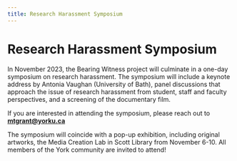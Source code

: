 ```yaml
---
title: Research Harassment Symposium
---
```

# Research Harassment Symposium

In November 2023, the Bearing Witness project will culminate in a one-day symposium on research harassment. The symposium will include a keynote address by Antonia Vaughan (University of Bath), panel discussions that approach the issue of research harassment from student, staff and faculty perspectives, and a screening of the documentary film.  

If you are interested in attending the symposium, please reach out to **<a href="mailto:mtgrant@yorku.ca">mtgrant@yorku.ca</a>**  

The symposium will coincide with a pop-up exhibition, including original artworks, the Media Creation Lab in Scott Library from November 6-10. All members of the York community are invited to attend!

